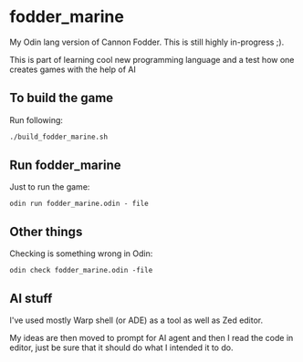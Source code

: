 # fodder_marine
My Odin lang version of Cannon Fodder. This is still highly in-progress ;).

This is part of learning cool new programming language and a test how one creates games with the help of AI

## To build the game
Run following:
```bash
./build_fodder_marine.sh
```

## Run fodder_marine
Just to run the game:
```Odin
odin run fodder_marine.odin - file
```

## Other things
Checking is something wrong in Odin:
```Odin
odin check fodder_marine.odin -file
```

## AI stuff
I've used mostly Warp shell (or ADE) as a tool as well as Zed editor.

My ideas are then moved to prompt for AI agent and then I read the code in editor, just be sure that it should do what I intended it to do.
